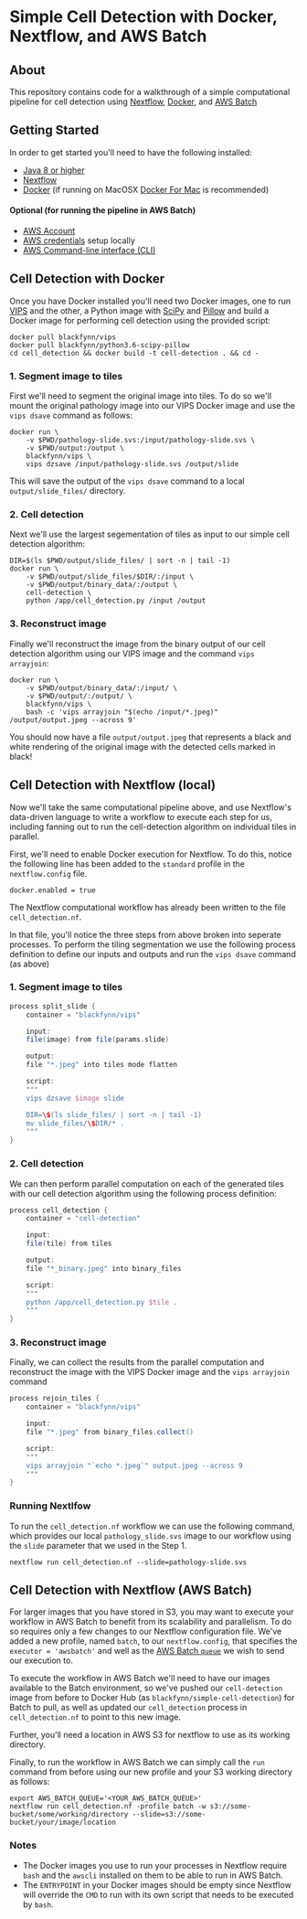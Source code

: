 # Simple Cell Detection with Docker, Nextflow, and AWS Batch

## About
This repository contains code for a walkthrough of a simple computational pipeline for cell detection using [Nextflow](https://www.nextflow.io/), [Docker](https://www.docker.com/), and [AWS Batch](https://aws.amazon.com/batch/)

## Getting Started

In order to get started you'll need to have the following installed:

* [Java 8 or higher](http://www.oracle.com/technetwork/java/javase/downloads/index.html)
* [Nextflow](https://www.nextflow.io/docs/latest/getstarted.html#installation)
* [Docker](https://docs.docker.com/install/) (if running on MacOSX [Docker For Mac](https://www.docker.com/docker-mac) is recommended)

#### Optional (for running the pipeline in AWS Batch)
* [AWS Account](https://aws.amazon.com/account/)
* [AWS credentials](https://docs.aws.amazon.com/sdk-for-java/v1/developer-guide/setup-credentials.html) setup locally
* [AWS Command-line interface (CLI)](https://aws.amazon.com/cli/)

## Cell Detection with Docker

Once you have Docker installed you'll need two Docker images, one to run [VIPS](http://jcupitt.github.io/libvips/API/current/) and the other, a Python image with [SciPy](https://www.scipy.org/) and [Pillow](http://python-pillow.org/) and build a Docker image for performing cell detection using the provided script:

```
docker pull blackfynn/vips
docker pull blackfynn/python3.6-scipy-pillow
cd cell_detection && docker build -t cell-detection . && cd -
```

### 1. Segment image to tiles

First we'll need to segment the original image into tiles. To do so we'll mount the original pathology image into our VIPS Docker image and use the `vips dsave` command as follows:

```shell
docker run \
    -v $PWD/pathology-slide.svs:/input/pathology-slide.svs \
    -v $PWD/output:/output \
    blackfynn/vips \
    vips dzsave /input/pathology-slide.svs /output/slide
```

This will save the output of the `vips dsave` command to a local `output/slide_files/` directory.

### 2. Cell detection

Next we'll use the largest segementation of tiles as input to our simple cell detection algorithm:

```shell
DIR=$(ls $PWD/output/slide_files/ | sort -n | tail -1)
docker run \
    -v $PWD/output/slide_files/$DIR/:/input \
    -v $PWD/output/binary_data/:/output \
    cell-detection \
    python /app/cell_detection.py /input /output
```

### 3. Reconstruct image

Finally we'll reconstruct the image from the binary output of our cell detection algorithm using our VIPS image and the command `vips arrayjoin`:

```shell
docker run \
    -v $PWD/output/binary_data/:/input/ \
    -v $PWD/output/:/output/ \
    blackfynn/vips \
    bash -c 'vips arrayjoin "$(echo /input/*.jpeg)" /output/output.jpeg --across 9'
```

You should now have a file `output/output.jpeg` that represents a black and white rendering of the original image with the detected cells marked in black!


## Cell Detection with Nextflow (local)
Now we'll take the same computational pipeline above, and use Nextflow's data-driven language to write a workflow to execute each step for us, including fanning out to run the cell-detection algorithm on individual tiles in parallel.

First, we'll need to enable Docker execution for Nextflow. To do this, notice the following line has been added to the `standard` profile in the `nextflow.config` file.

```
docker.enabled = true
```

The Nextflow computational workflow has already been written to the file `cell_detection.nf`.

In that file, you'll notice the three steps from above broken into seperate processes. To perform the tiling segmentation we use the following process definition to define our inputs and outputs and run the `vips dsave` command (as above)

### 1. Segment image to tiles

```groovy
process split_slide {
    container = "blackfynn/vips"

    input:
    file(image) from file(params.slide)

    output:
    file "*.jpeg" into tiles mode flatten

    script:
    """
    vips dzsave $image slide

    DIR=\$(ls slide_files/ | sort -n | tail -1)
    mv slide_files/\$DIR/* .
    """
}
```

### 2. Cell detection

We can then perform parallel computation on each of the generated tiles with our cell detection algorithm using the following process definition:

```groovy
process cell_detection {
    container = "cell-detection"

    input:
    file(tile) from tiles

    output:
    file "*_binary.jpeg" into binary_files

    script:
    """
    python /app/cell_detection.py $tile .
    """
}
```

### 3. Reconstruct image

Finally, we can collect the results from the parallel computation and reconstruct the image with the VIPS Docker image and the `vips arrayjoin` command

```groovy
process rejoin_tiles {
    container = "blackfynn/vips"

    input:
    file "*.jpeg" from binary_files.collect()

    script:
    """
    vips arrayjoin "`echo *.jpeg`" output.jpeg --across 9
    """
}
```

### Running Nextlfow

To run the `cell_detection.nf` workflow we can use the following command, which provides our local `pathology_slide.svs` image to our workflow using the `slide` parameter that we used in the Step 1.

```shell
nextflow run cell_detection.nf --slide=pathology-slide.svs
```

## Cell Detection with Nextflow (AWS Batch)

For larger images that you have stored in S3, you may want to execute your workflow in AWS Batch to benefit from its scalability and parallelism. To do so requires only a few changes to our Nextflow configuration file.
We've added a new profile, named `batch`, to our `nextflow.config`, that specifies the `executor = 'awsbatch'` and well as the [AWS Batch `queue`](https://docs.aws.amazon.com/batch/latest/userguide/job_queues.html) we wish to send our execution to.

To execute the workflow in AWS Batch we'll need to have our images available to the Batch environment, so we've pushed our `cell-detection` image from before to Docker Hub (as `blackfynn/simple-cell-detection`) for Batch to pull, as well as updated our `cell_detection` process in `cell_detection.nf` to point to this new image.

Further, you'll need a location in AWS S3 for nextflow to use as its working directory.

Finally, to run the workflow in AWS Batch we can simply call the `run` command from before using our new profile and your S3 working directory as follows:

```shell
export AWS_BATCH_QUEUE='<YOUR_AWS_BATCH_QUEUE>'
nextflow run cell_detection.nf -profile batch -w s3://some-bucket/some/working/directory --slide=s3://some-bucket/your/image/location
```

### Notes
* The Docker images you use to run your processes in Nextflow require `bash` and the `awscli` installed on them to be able to run in AWS Batch.
* The `ENTRYPOINT` in your Docker images should be empty since Nextflow will override the `CMD` to run with its own script that needs to be executed by `bash`.
